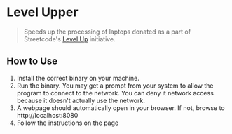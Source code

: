 # Level Upper

> Speeds up the processing of laptops donated as a part of Streetcode's [Level Up](https://www.streetcode.us/levelup) initiative.

## How to Use

1. Install the correct binary on your machine.
2. Run the binary. You may get a prompt from your system to allow the program to connect to the network. You can deny it network access because it doesn't actually use the network.
3. A webpage should automatically open in your browser. If not, browse to http://localhost:8080
4. Follow the instructions on the page
